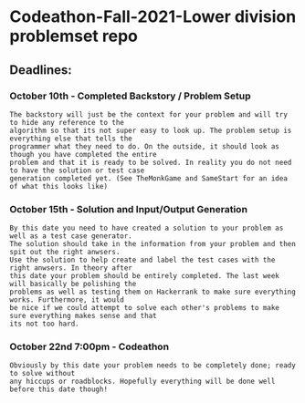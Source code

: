 # Codeathon-Fall-2021-Lower division problemset repo



## Deadlines:

### October 10th - Completed Backstory / Problem Setup

    The backstory will just be the context for your problem and will try to hide any reference to the
    algorithm so that its not super easy to look up. The problem setup is everything else that tells the
    programmer what they need to do. On the outside, it should look as though you have completed the entire
    problem and that it is ready to be solved. In reality you do not need to have the solution or test case
    generation completed yet. (See TheMonkGame and SameStart for an idea of what this looks like)
    
### October 15th - Solution and Input/Output Generation

    By this date you need to have created a solution to your problem as well as a test case generator.
    The solution should take in the information from your problem and then spit out the right anwsers. 
    Use the solution to help create and label the test cases with the right anwsers. In theory after
    this date your problem should be entirely completed. The last week will basically be polishing the
    problems as well as testing them on Hackerrank to make sure everything works. Furthermore, it would
    be nice if we could attempt to solve each other's problems to make sure everything makes sense and that
    its not too hard.
    
### October 22nd 7:00pm - Codeathon

    Obviously by this date your problem needs to be completely done; ready to solve without
    any hiccups or roadblocks. Hopefully everything will be done well before this date though!


 

